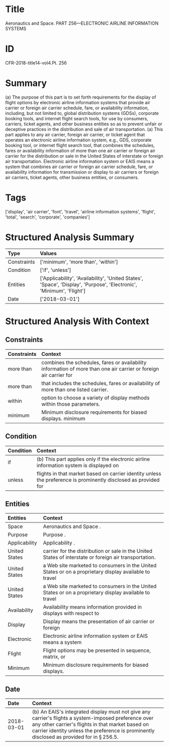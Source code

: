 # Title

 Aeronautics and Space. PART 256—ELECTRONIC AIRLINE INFORMATION SYSTEMS


# ID

 CFR-2018-title14-vol4.Pt. 256


# Summary

(a) The purpose of this part is to set forth requirements for the display of flight options by electronic airline information systems that provide air carrier or foreign air carrier schedule, fare, or availability information, including, but not limited to, global distribution systems (GDSs), corporate booking tools, and internet flight search tools, for use by consumers, carriers, ticket agents, and other business entities so as to prevent unfair or deceptive practices in the distribution and sale of air transportation.
(a) This part applies to any air carrier, foreign air carrier, or ticket agent that operates an electronic airline information system, e.g., GDS, corporate booking tool, or internet flight search tool, that combines the schedules, fares or availability information of more than one air carrier or foreign air carrier for the distribution or sale in the United States of interstate or foreign air transportation.
Electronic airline information system or EAIS means a system that combines air carrier or foreign air carrier schedule, fare, or availability information for transmission or display to air carriers or foreign air carriers, ticket agents, other business entities, or consumers.


# Tags

['display', 'air carrier', 'font', 'travel', 'airline information systems', 'flight', 'total', 'search', 'corporate', 'companies']


# Structured Analysis Summary

| Type        | Values                                                                                                               |
|:------------|:---------------------------------------------------------------------------------------------------------------------|
| Constraints | ['minimum', 'more than', 'within']                                                                                   |
| Condition   | ['if', 'unless']                                                                                                     |
| Entities    | ['Applicability', 'Availability', 'United States', 'Space', 'Display', 'Purpose', 'Electronic', 'Minimum', 'Flight'] |
| Date        | ['2018-03-01']                                                                                                       |


# Structured Analysis With Context

 


## Constraints

| Constraints   | Context                                                                                                           |
|:--------------|:------------------------------------------------------------------------------------------------------------------|
| more than     | combines the schedules, fares or availability information of more than one air carrier or foreign air carrier for |
| more than     | that includes the schedules, fares or availability of more than  one listed carrier.                              |
| within        | option to choose a variety of display methods within  those parameters.                                           |
| minimum       | Minimum disclosure requirements for biased displays. minimum                                                      |


## Condition

| Condition   | Context                                                                                                         |
|:------------|:----------------------------------------------------------------------------------------------------------------|
| if          | (b) This part applies only  if the electronic airline information system is displayed on                        |
| unless      | flights in that market based on carrier identity unless the preference is prominently disclosed as provided for |


## Entities

| Entities      | Context                                                                                                 |
|:--------------|:--------------------------------------------------------------------------------------------------------|
| Space         | Aeronautics and  Space .                                                                                |
| Purpose       | Purpose .                                                                                               |
| Applicability | Applicability .                                                                                         |
| United States | carrier for the distribution or sale in the United States  of interstate or foreign air transportation. |
| United States | a Web site marketed to consumers in the United States or on a proprietary display available to travel   |
| United States | a Web site marketed to consumers in the United States or on a proprietary display available to travel   |
| Availability  | Availability means information provided in displays with respect to                                     |
| Display       | Display means the presentation of air carrier or foreign                                                |
| Electronic    | Electronic airline information system or EAIS means a system                                            |
| Flight        | Flight options may be presented in sequence, matrix, or                                                 |
| Minimum       | Minimum  disclosure requirements for biased displays.                                                   |


## Date

| Date       | Context                                                                                                                                                                                                                                                          |
|:-----------|:-----------------------------------------------------------------------------------------------------------------------------------------------------------------------------------------------------------------------------------------------------------------|
| 2018-03-01 | (b) An EAIS's integrated display must not give any carrier's flights a system-imposed preference over any other carrier's flights in that market based on carrier identity unless the preference is prominently disclosed as provided for in &#167;&#8201;256.5. |



